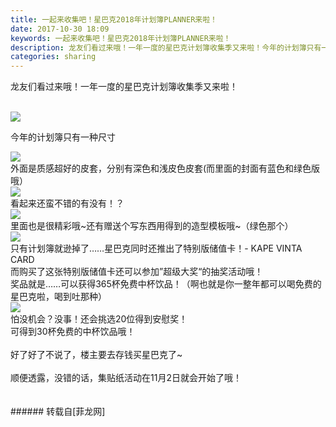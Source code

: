 ```yaml
---
title: 一起来收集吧！星巴克2018年计划簿PLANNER来啦！
date: 2017-10-30 18:09
keywords: 一起来收集吧！星巴克2018年计划簿PLANNER来啦！
description: 龙友们看过来哦！一年一度的星巴克计划簿收集季又来啦！今年的计划簿只有一种尺寸外面是质感超好的皮套，分别有深色和浅皮色皮套(而里面的封面有蓝色和绿色版哦）看起来还蛮不错的有没有！？里面也是很精彩哦~还有赠送个写东西用得到的造型模板哦~（绿色那个）只有计划簿就逊掉了……星巴克同时还推出了特别版储值卡！- KAPE VINTA CARD而购买了这张特别版储值卡还可以参加”超级大奖“的抽奖活动哦！奖品就是……可以获得365杯免费中杯饮品！（啊也就是你一整年都可以喝免费的星巴克啦，喝到吐那种）怕没机会？没事！还会挑选20位得到安慰奖！可得到30杯免费的中杯饮品哦！好了好了不说了，楼主要去存钱买星巴克了~顺便透露，没错的话，集贴纸活动在11月2日就会开始了哦！
categories: sharing
---
```

<td class="t_f" id="postmessage_954856">

龙友们看过来哦！一年一度的星巴克计划簿收集季又来啦！<br/>
<br/>

<img aid="662575" data-cf-modified-48282ec76755650b41cd593a-="" file="data/attachment/forum/201710/30/175546e4tse6nstefrrueh.jpg.thumb.jpg" id="aimg_662575" inpost="1" onclick="" onmouseover="" src="http://www.flw.ph/data/attachment/forum/201710/30/175546e4tse6nstefrrueh.jpg" style="cursor:pointer" zoomfile="data/attachment/forum/201710/30/175546e4tse6nstefrrueh.jpg"/>


今年的计划簿只有一种尺寸<br/>

<img aid="662576" data-cf-modified-48282ec76755650b41cd593a-="" file="data/attachment/forum/201710/30/175557s609ezv2zxl6s4qe.png.thumb.jpg" id="aimg_662576" inpost="1" onclick="" onmouseover="" src="http://www.flw.ph/data/attachment/forum/201710/30/175557s609ezv2zxl6s4qe.png" style="cursor:pointer" zoomfile="data/attachment/forum/201710/30/175557s609ezv2zxl6s4qe.png"/>


<br/>
外面是质感超好的皮套，分别有深色和浅皮色皮套(而里面的封面有蓝色和绿色版哦）<br/>

<img aid="662577" data-cf-modified-48282ec76755650b41cd593a-="" file="data/attachment/forum/201710/30/175559vi0gingr0siegzfr.png.thumb.jpg" id="aimg_662577" inpost="1" onclick="" onmouseover="" src="http://www.flw.ph/data/attachment/forum/201710/30/175559vi0gingr0siegzfr.png" style="cursor:pointer" zoomfile="data/attachment/forum/201710/30/175559vi0gingr0siegzfr.png"/>


<br/>
看起来还蛮不错的有没有！？<br/>

<img aid="662578" data-cf-modified-48282ec76755650b41cd593a-="" file="data/attachment/forum/201710/30/175602su05r3alyzfytrk0.png.thumb.jpg" id="aimg_662578" inpost="1" onclick="" onmouseover="" src="http://www.flw.ph/data/attachment/forum/201710/30/175602su05r3alyzfytrk0.png" style="cursor:pointer" zoomfile="data/attachment/forum/201710/30/175602su05r3alyzfytrk0.png"/>


<br/>
里面也是很精彩哦~还有赠送个写东西用得到的造型模板哦~（绿色那个）<br/>

<img aid="662579" data-cf-modified-48282ec76755650b41cd593a-="" file="data/attachment/forum/201710/30/180014j4d8hxyx68aq4ry9.png.thumb.jpg" id="aimg_662579" inpost="1" onclick="" onmouseover="" src="http://www.flw.ph/data/attachment/forum/201710/30/180014j4d8hxyx68aq4ry9.png" style="cursor:pointer" zoomfile="data/attachment/forum/201710/30/180014j4d8hxyx68aq4ry9.png"/>


<br/>
只有计划簿就逊掉了……星巴克同时还推出了特别版储值卡！- KAPE VINTA CARD<br/>
而购买了这张特别版储值卡还可以参加”超级大奖“的抽奖活动哦！<br/>
奖品就是……可以获得365杯免费中杯饮品！（啊也就是你一整年都可以喝免费的星巴克啦，喝到吐那种）<br/>

<img aid="662580" data-cf-modified-48282ec76755650b41cd593a-="" file="data/attachment/forum/201710/30/180613h5nbjvlpfgf7plfm.png.thumb.jpg" id="aimg_662580" inpost="1" onclick="" onmouseover="" src="http://www.flw.ph/data/attachment/forum/201710/30/180613h5nbjvlpfgf7plfm.png" style="cursor:pointer" zoomfile="data/attachment/forum/201710/30/180613h5nbjvlpfgf7plfm.png"/>


<br/>
怕没机会？没事！还会挑选20位得到安慰奖！<br/>
可得到30杯免费的中杯饮品哦！<br/>
<br/>
好了好了不说了，楼主要去存钱买星巴克了~<br/>
<br/>
顺便透露，没错的话，集贴纸活动在11月2日就会开始了哦！<br/>
<br/>
<br/>
</td>
###### 转载自[菲龙网]